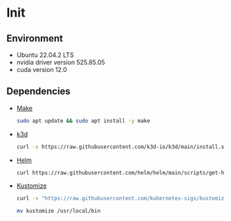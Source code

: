 # Init

## Environment

- Ubuntu 22.04.2 LTS
- nvidia driver version 525.85.05
- cuda version 12.0

## Dependencies

- [Make](https://www.gnu.org/software/make/)

  ```bash
  sudo apt update && sudo apt install -y make
  ```

- [k3d](https://k3d.io/)

  ```bash
  curl -s https://raw.githubusercontent.com/k3d-io/k3d/main/install.sh | bash
  ```

- [Helm](https://helm.sh/)

  ```bash
  curl https://raw.githubusercontent.com/helm/helm/main/scripts/get-helm-3 | bash
  ```

- [Kustomize](https://kustomize.io/)

  ```bash
  curl -s "https://raw.githubusercontent.com/kubernetes-sigs/kustomize/master/hack/install_kustomize.sh"  | bash

  mv kustomize /usr/local/bin
  ```
